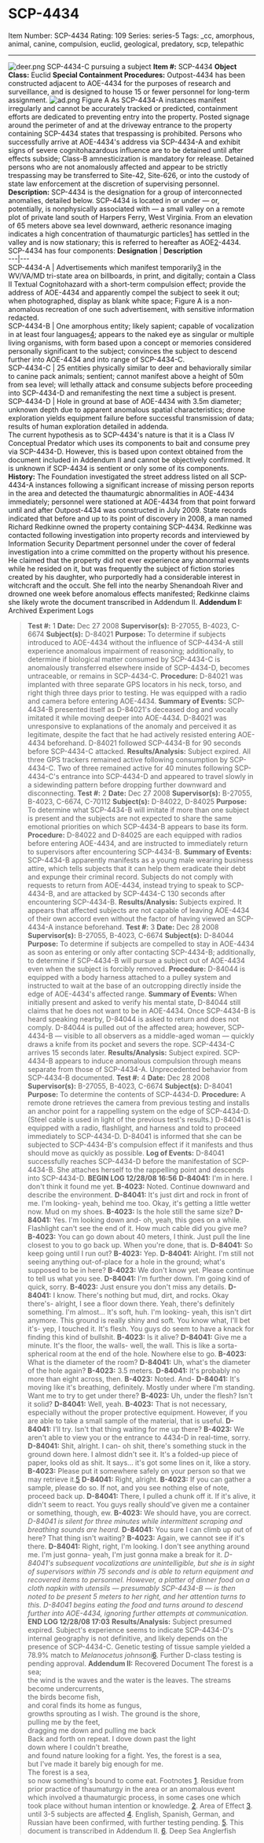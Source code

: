 # SCP-4434
Item Number: SCP-4434
Rating: 109
Series: series-5
Tags: _cc, amorphous, animal, canine, compulsion, euclid, geological, predatory, scp, telepathic

---

![deer.png](https://scp-wiki.wdfiles.com/local--files/scp-4434/deer.png)
SCP-4434-C pursuing a subject
**Item #:** SCP-4434
**Object Class:** Euclid
**Special Containment Procedures:** Outpost-4434 has been constructed adjacent to AOE-4434 for the purposes of research and surveillance, and is designed to house 15 or fewer personnel for long-term assignment.
![ad.png](https://scp-wiki.wdfiles.com/local--files/scp-4434/ad.png)
Figure A
As SCP-4434-A instances manifest irregularly and cannot be accurately tracked or predicted, containment efforts are dedicated to preventing entry into the property. Posted signage around the perimeter of and at the driveway entrance to the property containing SCP-4434 states that trespassing is prohibited. Persons who successfully arrive at AOE-4434's address via SCP-4434-A and exhibit signs of severe cognitohazardous influence are to be detained until after effects subside; Class-B amnesticization is mandatory for release. Detained persons who are not anomalously affected and appear to be strictly trespassing may be transferred to Site-42, Site-626, or into the custody of state law enforcement at the discretion of supervising personnel.
**Description:** SCP-4434 is the designation for a group of interconnected anomalies, detailed below. SCP-4434 is located in or under — or, potentially, is nonphysically associated with — a small valley on a remote plot of private land south of Harpers Ferry, West Virginia. From an elevation of 65 meters above sea level downward, aetheric resonance imaging indicates a high concentration of thaumaturgic particles[1](javascript:;) has settled in the valley and is now stationary; this is referred to hereafter as AOE[2](javascript:;)-4434. SCP-4434 has four components:
**Designation** | **Description**  
---|---  
SCP-4434-A | Advertisements which manifest temporarily[3](javascript:;) in the WV/VA/MD tri-state area on billboards, in print, and digitally; contain a Class II Textual Cognitohazard with a short-term compulsion effect; provide the address of AOE-4434 and apparently compel the subject to seek it out; when photographed, display as blank white space; Figure A is a non-anomalous recreation of one such advertisement, with sensitive information redacted.  
SCP-4434-B | One amorphous entity; likely sapient; capable of vocalization in at least four languages[4](javascript:;); appears to the naked eye as singular or multiple living organisms, with form based upon a concept or memories considered personally significant to the subject; convinces the subject to descend further into AOE-4434 and into range of SCP-4434-C.  
SCP-4434-C | 25 entities physically similar to deer and behaviorally similar to canine pack animals; sentient; cannot manifest above a height of 50m from sea level; will lethally attack and consume subjects before proceeding into SCP-4434-D and remanifesting the next time a subject is present.  
SCP-4434-D | Hole in ground at base of AOE-4434 with 3.5m diameter; unknown depth due to apparent anomalous spatial characteristics; drone exploration yields equipment failure before successful transmission of data; results of human exploration detailed in addenda.  
The current hypothesis as to SCP-4434's nature is that it is a Class IV Conceptual Predator which uses its components to bait and consume prey via SCP-4434-D. However, this is based upon context obtained from the document included in Addendum II and cannot be objectively confirmed. It is unknown if SCP-4434 is sentient or only some of its components.
**History:** The Foundation investigated the street address listed on all SCP-4434-A instances following a significant increase of missing person reports in the area and detected the thaumaturgic abnormalities in AOE-4434 immediately; personnel were stationed at AOE-4434 from that point forward until and after Outpost-4434 was constructed in July 2009.
State records indicated that before and up to its point of discovery in 2008, a man named Richard Redkinne owned the property containing SCP-4434. Redkinne was contacted following investigation into property records and interviewed by Information Security Department personnel under the cover of federal investigation into a crime committed on the property without his presence. He claimed that the property did not ever experience any abnormal events while he resided on it, but was frequently the subject of fiction stories created by his daughter, who purportedly had a considerable interest in witchcraft and the occult. She fell into the nearby Shenandoah River and drowned one week before anomalous effects manifested; Redkinne claims she likely wrote the document transcribed in Addendum II.
**Addendum I:** Archived Experiment Logs
> **Test #:** 1
> **Date:** Dec 27 2008
> **Supervisor(s):** B-27055, B-4023, C-6674
> **Subject(s):** D-84021
> **Purpose:** To determine if subjects introduced to AOE-4434 without the influence of SCP-4434-A still experience anomalous impairment of reasoning; additionally, to determine if biological matter consumed by SCP-4434-C is anomalously transferred elsewhere inside of SCP-4434-D, becomes untraceable, or remains in SCP-4434-C.
> **Procedure:** D-84021 was implanted with three separate GPS locators in his neck, torso, and right thigh three days prior to testing. He was equipped with a radio and camera before entering AOE-4434.
> **Summary of Events:** SCP-4434-B presented itself as D-84021's deceased dog and vocally imitated it while moving deeper into AOE-4434. D-84021 was unresponsive to explanations of the anomaly and perceived it as legitimate, despite the fact that he had actively resisted entering AOE-4434 beforehand. D-84021 followed SCP-4434-B for 90 seconds before SCP-4434-C attacked.
> **Results/Analysis:** Subject expired. All three GPS trackers remained active following consumption by SCP-4434-C. Two of three remained active for 40 minutes following SCP-4434-C's entrance into SCP-4434-D and appeared to travel slowly in a sidewinding pattern before dropping further downward and disconnecting.
> **Test #:** 2
> **Date:** Dec 27 2008
> **Supervisor(s):** B-27055, B-4023, C-6674, C-70112
> **Subject(s):** D-84022, D-84025
> **Purpose:** To determine what SCP-4434-B will imitate if more than one subject is present and the subjects are not expected to share the same emotional priorities on which SCP-4434-B appears to base its form.
> **Procedure:** D-84022 and D-84025 are each equipped with radios before entering AOE-4434, and are instructed to immediately return to supervisors after encountering SCP-4434-B.
> **Summary of Events:** SCP-4434-B apparently manifests as a young male wearing business attire, which tells subjects that it can help them eradicate their debt and expunge their criminal record. Subjects do not comply with requests to return from AOE-4434, instead trying to speak to SCP-4434-B, and are attacked by SCP-4434-C 130 seconds after encountering SCP-4434-B.
> **Results/Analysis:** Subjects expired. It appears that affected subjects are not capable of leaving AOE-4434 of their own accord even without the factor of having viewed an SCP-4434-A instance beforehand.
> **Test #:** 3
> **Date:** Dec 28 2008
> **Supervisor(s):** B-27055, B-4023, C-6674
> **Subject(s):** D-84044
> **Purpose:** To determine if subjects are compelled to stay in AOE-4434 as soon as entering or only after contacting SCP-4434-B; additionally, to determine if SCP-4434-B will pursue a subject out of AOE-4434 even when the subject is forcibly removed.
> **Procedure:** D-84044 is equipped with a body harness attached to a pulley system and instructed to wait at the base of an outcropping directly inside the edge of AOE-4434's affected range.
> **Summary of Events:** When initially present and asked to verify his mental state, D-84044 still claims that he does not want to be in AOE-4434. Once SCP-4434-B is heard speaking nearby, D-84044 is asked to return and does not comply. D-84044 is pulled out of the affected area; however, SCP-4434-B — visible to all observers as a middle-aged woman — quickly draws a knife from its pocket and severs the rope. SCP-4434-C arrives 15 seconds later.
> **Results/Analysis:** Subject expired. SCP-4434-B appears to induce anomalous compulsion through means separate from those of SCP-4434-A. Unprecedented behavior from SCP-4434-B documented.
> **Test #:** 4
> **Date:** Dec 28 2008
> **Supervisor(s):** B-27055, B-4023, C-6674
> **Subject(s):** D-84041
> **Purpose:** To determine the contents of SCP-4434-D.
> **Procedure:** A remote drone retrieves the camera from previous testing and installs an anchor point for a rappelling system on the edge of SCP-4434-D. (Steel cable is used in light of the previous test's results.) D-84041 is equipped with a radio, flashlight, and harness and told to proceed immediately to SCP-4434-D. D-84041 is informed that she can be subjected to SCP-4434-B's compulsion effect if it manifests and thus should move as quickly as possible.
> **Log of Events:** D-84041 successfully reaches SCP-4434-D before the manifestation of SCP-4434-B. She attaches herself to the rappelling point and descends into SCP-4434-D.
> **BEGIN LOG 12/28/08 16:56**
> **D-84041:** I'm in here. I don't think it found me yet.
> **B-4023:** Noted. Continue downward and describe the environment.
> **D-84041:** It's just dirt and rock in front of me. I'm looking- yeah, behind me too. Okay, it's getting a little wetter now. Mud on my shoes.
> **B-4023:** Is the hole still the same size?
> **D-84041:** Yes. I'm looking down and- oh, yeah, this goes on a while. Flashlight can't see the end of it. How much cable did you give me?
> **B-4023:** You can go down about 40 meters, I think. Just pull the line closest to you to go back up. When you're done, that is.
> **D-84041:** So keep going until I run out?
> **B-4023:** Yep.
> **D-84041:** Alright. I'm still not seeing anything out-of-place for a hole in the ground; what's supposed to be in here?
> **B-4023:** We don't know yet. Please continue to tell us what you see.
> **D-84041:** I'm further down. I'm going kind of quick, sorry.
> **B-4023:** Just ensure you don't miss any details.
> **D-84041:** I know. There's nothing but mud, dirt, and rocks. Okay there's- alright, I see a floor down there. Yeah, there's definitely something. I'm almost… It's soft, huh. I'm looking- yeah, this isn't dirt anymore. This ground is really shiny and soft. You know what, I'll bet it's- yep, I touched it. It's flesh. You guys do seem to have a knack for finding this kind of bullshit.
> **B-4023:** Is it alive?
> **D-84041:** Give me a minute. It's the floor, the walls- well, the wall. This is like a sorta-spherical room at the end of the hole. Nowhere else to go.
> **B-4023:** What is the diameter of the room?
> **D-84041:** Uh, what's the diameter of the hole again?
> **B-4023:** 3.5 meters.
> **D-84041:** It's probably no more than eight across, then.
> **B-4023:** Noted. And-
> **D-84041:** It's moving like it's breathing, definitely. Mostly under where I'm standing. Want me to try to get under there?
> **B-4023:** Uh, under the flesh? Isn't it solid?
> **D-84041:** Well, yeah.
> **B-4023:** That is not necessary, especially without the proper protective equipment. However, if you are able to take a small sample of the material, that is useful.
> **D-84041:** I'll try. Isn't that thing waiting for me up there?
> **B-4023:** We aren't able to view you or the entrance to 4434-D in real-time, sorry.
> **D-84041:** Shit, alright. I can- oh shit, there's something stuck in the ground down here. I almost didn't see it. It's a folded-up piece of paper, looks old as shit. It says… it's got some lines on it, like a story.
> **B-4023:** Please put it somewhere safely on your person so that we may retrieve it.[5](javascript:;)
> **D-84041:** Right, alright.
> **B-4023:** If you can gather a sample, please do so. If not, and you see nothing else of note, proceed back up.
> **D-84041:** There, I pulled a chunk off it. If it's alive, it didn't seem to react. You guys really should've given me a container or something, though, ew.
> **B-4023:** We should have, you are correct.
> _D-84041 is silent for three minutes while intermittent scraping and breathing sounds are heard._
> **D-84041:** You sure I can climb up out of here? That thing isn't waiting?
> **B-4023:** Again, we cannot see if it's there.
> **D-84041:** Right, right, I'm looking. I don't see anything around me. I'm just gonna- yeah, I'm just gonna make a break for it.
> _D-84041's subsequent vocalizations are unintelligible, but she is in sight of supervisors within 75 seconds and is able to return equipment and recovered items to personnel. However, a platter of dinner food on a cloth napkin with utensils — presumably SCP-4434-B — is then noted to be present 5 meters to her right, and her attention turns to this. D-84041 begins eating the food and turns around to descend further into AOE-4434, ignoring further attempts at communication._
> **END LOG 12/28/08 17:03**
> **Results/Analysis:** Subject presumed expired. Subject's experience seems to indicate SCP-4434-D's internal geography is not definitive, and likely depends on the presence of SCP-4434-C. Genetic testing of tissue sample yielded a 78.9% match to _Melanocetus johnsoni_[6](javascript:;). Further D-class testing is pending approval.
**Addendum II:** Recovered Document
> The forest is a sea;  
>  the wind is the waves and the water is the leaves.
> The streams become undercurrents,  
>  the birds become fish,  
>  and coral finds its home as fungus,  
>  growths sprouting as I wish.
> The ground is the shore,  
>  pulling me by the feet,  
>  dragging me down and pulling me back  
>  Back and forth on repeat.
> I dove down past the light  
>  down where I couldn't breathe,  
>  and found nature looking for a fight.
> Yes, the forest is a sea,  
>  but I've made it barely big enough for me.  
>  The forest is a sea,  
>  so now something's bound to come eat.
Footnotes
[1](javascript:;). Residue from prior practice of thaumaturgy in the area or an anomalous event which involved a thaumaturgic process, in some cases one which took place without human intention or knowledge.
[2](javascript:;). Area of Effect
[3](javascript:;). until 3-5 subjects are affected
[4](javascript:;). English, Spanish, German, and Russian have been confirmed, with further testing pending.
[5](javascript:;). This document is transcribed in Addendum II.
[6](javascript:;). Deep Sea Anglerfish